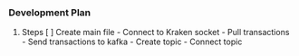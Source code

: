 ### Development Plan

1. Steps
    [ ] Create main file
        - Connect to Kraken socket
        - Pull transactions
        - Send transactions to kafka
            - Create topic
            - Connect topic